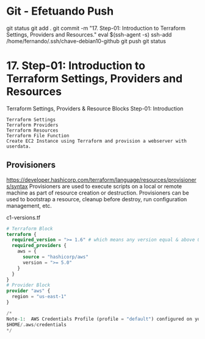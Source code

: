 
# ############################################################################
# ############################################################################
# ############################################################################
# Git - Efetuando Push

git status
git add .
git commit -m "17. Step-01: Introduction to Terraform Settings, Providers and Resources."
eval $(ssh-agent -s)
ssh-add /home/fernando/.ssh/chave-debian10-github
git push
git status


# ############################################################################
# ############################################################################
# ############################################################################
# 17. Step-01: Introduction to Terraform Settings, Providers and Resources

Terraform Settings, Providers & Resource Blocks
Step-01: Introduction

    Terraform Settings
    Terraform Providers
    Terraform Resources
    Terraform File Function
    Create EC2 Instance using Terraform and provision a webserver with userdata.


## Provisioners
<https://developer.hashicorp.com/terraform/language/resources/provisioners/syntax>
Provisioners are used to execute scripts on a local or remote machine as part of resource creation or destruction. 
Provisioners can be used to bootstrap a resource, cleanup before destroy, run configuration management, etc.


c1-versions.tf

~~~~tf
# Terraform Block
terraform {
  required_version = ">= 1.6" # which means any version equal & above 0.14 like 0.15, 0.16 etc and < 1.xx
  required_providers {
    aws = {
      source = "hashicorp/aws"
      version = ">= 5.0"
    }
  } 
}  
# Provider Block
provider "aws" {
  region = "us-east-1"
}

/*
Note-1:  AWS Credentials Profile (profile = "default") configured on your local desktop terminal  
$HOME/.aws/credentials
*/
~~~~